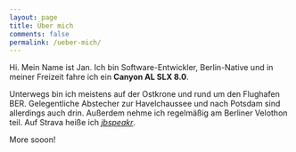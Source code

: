 ```yaml
---
layout: page
title: Über mich
comments: false
permalink: /ueber-mich/
---
```


Hi. Mein Name ist Jan. Ich bin Software-Entwickler, Berlin-Native und in meiner Freizeit fahre ich ein **Canyon AL SLX 8.0**. 

Unterwegs bin ich meistens auf der Ostkrone und rund um den Flughafen BER. Gelegentliche Abstecher zur Havelchaussee und nach Potsdam sind allerdings auch drin. Außerdem nehme ich regelmäßig am Berliner Velothon teil. Auf Strava heiße ich [*jbspeakr*](https://www.strava.com/athletes/jbspeakr).

More sooon!